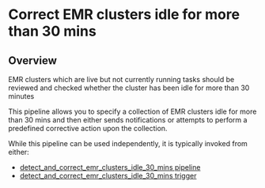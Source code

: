 # Correct EMR clusters idle for more than 30 mins

## Overview

EMR clusters which are live but not currently running tasks should be reviewed and checked whether the cluster has been idle for more than 30 minutes

This pipeline allows you to specify a collection of EMR clusters idle for more than 30 mins and then either sends notifications or attempts to perform a predefined corrective action upon the collection.

While this pipeline can be used independently, it is typically invoked from either:
- [detect_and_correct_emr_clusters_idle_30_mins pipeline](https://hub.flowpipe.io/mods/turbot/aws_thrifty/pipelines/aws_thrifty.pipeline.detect_and_correct_emr_clusters_idle_30_mins)
- [detect_and_correct_emr_clusters_idle_30_mins trigger](https://hub.flowpipe.io/mods/turbot/aws_thrifty/triggers/aws_thrifty.trigger.query.detect_and_correct_emr_clusters_idle_30_mins)
